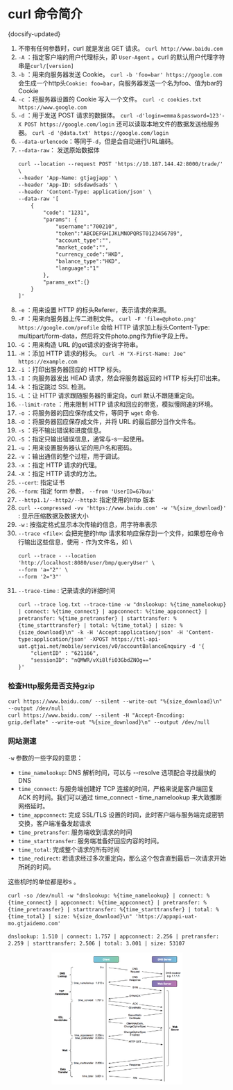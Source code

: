 # curl 命令简介
{docsify-updated}

1. 不带有任何参数时，curl 就是发出 GET 请求。
	`curl http://www.baidu.com`
2. `-A` ：指定客户端的用户代理标头，即 `User-Agent` 。curl 的默认用户代理字符串是`curl/[version]`
3. `-b` ：用来向服务器发送 Cookie。
	`curl -b 'foo=bar' https://google.com`
	会生成一个http头`Cookie: foo=bar`，向服务器发送一个名为foo、值为bar的 Cookie
4. `-c` ：将服务器设置的 Cookie 写入一个文件。
	`curl -c cookies.txt https://www.google.com`
5. `-d` ：用于发送 POST 请求的数据体。
	`curl -d'login=emma＆password=123'-X POST https://google.com/login`
	还可以读取本地文件的数据发送给服务器。
	`curl -d '@data.txt' https://google.com/login`
6. `--data-urlencode`：等同于`-d`，但是会自动进行URL编码。
7. `--data-raw`： 发送原始数据体
	```
	curl --location --request POST 'https://10.187.144.42:8000/trade/' \
	--header 'App-Name: gtjagjapp' \
	--header 'App-ID: sdsdawdsads' \
	--header 'Content-Type: application/json' \
	--data-raw '[
		{
			"code": "1231",
			"params": {
				"username":"700210",
				"token":"ABCDEFGHIJKLMNOPQRST0123456789",
				"account_type":"",
				"market_code":"",
				"currency_code":"HKD",
				"balance_type":"HKD",
				"language":"1"
			},
			"params_ext":{}
		}
	]'
	```
8. `-e` ：用来设置 HTTP 的标头Referer，表示请求的来源。
9.  `-F` ：用来向服务器上传二进制文件。
	`curl -F 'file=@photo.png' https://google.com/profile`
	会给 HTTP 请求加上标头Content-Type: multipart/form-data，然后将文件photo.png作为file字段上传。
10. `-G` ：用来构造 URL 的get请求的查询字符串。
11. `-H` ：添加 HTTP 请求的标头。  `curl -H "X-First-Name: Joe" https://example.com`
12. `-i` ：打印出服务器回应的 HTTP 标头。
13. `-I` ：向服务器发出 HEAD 请求，然会将服务器返回的 HTTP 标头打印出来。
14. `-k` ：指定跳过 SSL 检测。
15. `-L` ：让 HTTP 请求跟随服务器的重定向。curl 默认不跟随重定向。
16. `--limit-rate` ：用来限制 HTTP 请求和回应的带宽，模拟慢网速的环境。
17. `-o` ：将服务器的回应保存成文件，等同于 `wget` 命令.
18. `-O` ：将服务器回应保存成文件，并将 URL 的最后部分当作文件名。
19. `-s` ：将不输出错误和进度信息。
20. `-S` ：指定只输出错误信息，通常与-s一起使用。
21. `-u` ：用来设置服务器认证的用户名和密码。
22. `-v` ：输出通信的整个过程，用于调试。
23. `-x` ：指定 HTTP 请求的代理。
24. `-X` ：指定 HTTP 请求的方法。
25. `--cert`: 指定证书
26. `--form`: 指定 form 参数， `--from 'UserID=67buu'`
27. `--http1.1/--http2/--http3`: 指定使用的http 版本 
28. `curl --compressed -vv 'https://www.baidu.com' -w '%{size_download}'` : 显示压缩数据及数据大小
29. `-w` : 按指定格式显示本次传输的信息，用字符串表示
30. `--trace <file>`: 会把完整的http 请求和响应保存到一个文件，如果想在命令行输出这些信息，使用 `-` 作为文件名，如 \
    ```
	curl --trace - --location 'http://localhost:8080/user/bmp/queryUser' \
	--form 'a="2"' \
	--form '2="3"'
	```
31. `--trace-time` : 记录请求的详细时间
    ```
	curl --trace log.txt --trace-time -w "dnslookup: %{time_namelookup} | connect: %{time_connect} | appconnect: %{time_appconnect} | pretransfer: %{time_pretransfer} | starttransfer: %{time_starttransfer} | total: %{time_total} | size: %{size_download}\n" -k -H 'Accept:application/json' -H 'Content-type:application/json' -XPOST https://ttl-api-uat.gtjai.net/mobile/services/v0/accountBalanceEnquiry -d '{
		"clientID" : "621166",
		"sessionID": "nQMWR/vXi8lfiO3GbdZNOg=="
	}'
	```

### 检查Http服务是否支持gzip
```
curl https://www.baidu.com/ --silent --write-out "%{size_download}\n" --output /dev/null
curl https://www.baidu.com/ --silent -H "Accept-Encoding: gzip,deflate" --write-out "%{size_download}\n" --output /dev/null
```

### 网站测速
`-w` 参数的一些字段的意思：
+ `time_namelookup`: DNS 解析时间，可以与 --resolve 选项配合寻找最快的DNS
+ `time_connect`: 与服务端创建好 TCP 连接的时间，严格来说是客户端回复 ACK 的时间。我们可以通过 time_connect - time_namelookup 来大致推断网络延时。
+ `time_appconnect`: 完成 SSL/TLS 设置的时间，此时客户端与服务端完成密钥交换，客户端准备发起请求
+ `time_pretransfer`: 服务端收到请求的时间
+ `time_starttransfer`: 服务端准备好回应内容的时间。
+ `time_total`: 完成整个请求的所有时间
+ `time_redirect`: 若请求经过多次重定向，那么这个包含直到最后一次请求开始所耗的时间。

这些机时的单位都是秒s 。

```
curl -so /dev/null -w "dnslookup: %{time_namelookup} | connect: %{time_connect} | appconnect: %{time_appconnect} | pretransfer: %{time_pretransfer} | starttransfer: %{time_starttransfer} | total: %{time_total} | size: %{size_download}\n" 'https://appapi-uat-mo.gtjaidemo.com'
```

```
dnslookup: 1.510 | connect: 1.757 | appconnect: 2.256 | pretransfer: 2.259 | starttransfer: 2.506 | total: 3.001 | size: 53107
```

<center><img src="pics/timingOfHTTPS.png" width="60%"></center>